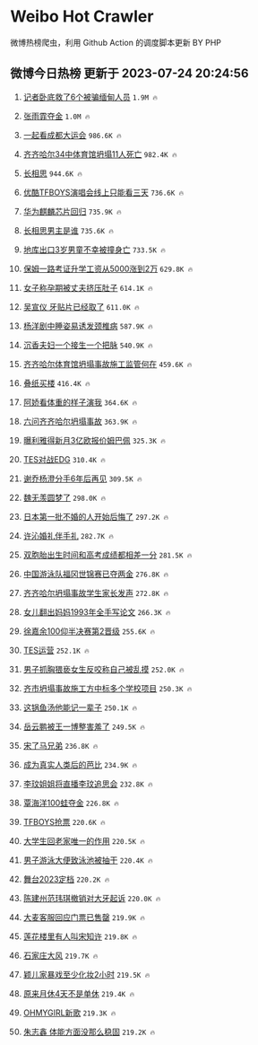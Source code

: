 # Weibo Hot Crawler 



微博热榜爬虫，利用 Github Action 的调度脚本更新 BY PHP 


## 微博今日热榜 更新于 2023-07-24 20:24:56 
1. [记者卧底救了6个被骗缅甸人员](https://s.weibo.com/weibo?q=%E8%AE%B0%E8%80%85%E5%8D%A7%E5%BA%95%E6%95%91%E4%BA%866%E4%B8%AA%E8%A2%AB%E9%AA%97%E7%BC%85%E7%94%B8%E4%BA%BA%E5%91%98&t=31&band_rank=1&Refer=top) `1.9M 🔥` 

1. [张雨霏夺金](https://s.weibo.com/weibo?q=%23%E5%BC%A0%E9%9B%A8%E9%9C%8F%E5%A4%BA%E9%87%91%23&t=31&band_rank=2&Refer=top) `1.0M 🔥` 

1. [一起看成都大运会](https://s.weibo.com/weibo?q=%23%E4%B8%80%E8%B5%B7%E7%9C%8B%E6%88%90%E9%83%BD%E5%A4%A7%E8%BF%90%E4%BC%9A%23&t=31&band_rank=3&Refer=top) `986.6K 🔥` 

1. [齐齐哈尔34中体育馆坍塌11人死亡](https://s.weibo.com/weibo?q=%23%E9%BD%90%E9%BD%90%E5%93%88%E5%B0%9434%E4%B8%AD%E4%BD%93%E8%82%B2%E9%A6%86%E5%9D%8D%E5%A1%8C11%E4%BA%BA%E6%AD%BB%E4%BA%A1%23&t=31&band_rank=4&Refer=top) `982.4K 🔥` 

1. [长相思](https://s.weibo.com/weibo?q=%E9%95%BF%E7%9B%B8%E6%80%9D&t=31&band_rank=5&Refer=top) `944.6K 🔥` 

1. [优酷TFBOYS演唱会线上只能看三天](https://s.weibo.com/weibo?q=%23%E4%BC%98%E9%85%B7TFBOYS%E6%BC%94%E5%94%B1%E4%BC%9A%E7%BA%BF%E4%B8%8A%E5%8F%AA%E8%83%BD%E7%9C%8B%E4%B8%89%E5%A4%A9%23&t=31&band_rank=6&Refer=top) `736.6K 🔥` 

1. [华为麒麟芯片回归](https://s.weibo.com/weibo?q=%23%E5%8D%8E%E4%B8%BA%E9%BA%92%E9%BA%9F%E8%8A%AF%E7%89%87%E5%9B%9E%E5%BD%92%23&t=31&band_rank=7&Refer=top) `735.9K 🔥` 

1. [长相思男主是谁](https://s.weibo.com/weibo?q=%E9%95%BF%E7%9B%B8%E6%80%9D%E7%94%B7%E4%B8%BB%E6%98%AF%E8%B0%81&t=31&band_rank=8&Refer=top) `735.6K 🔥` 

1. [地库出口3岁男童不幸被撞身亡](https://s.weibo.com/weibo?q=%23%E5%9C%B0%E5%BA%93%E5%87%BA%E5%8F%A33%E5%B2%81%E7%94%B7%E7%AB%A5%E4%B8%8D%E5%B9%B8%E8%A2%AB%E6%92%9E%E8%BA%AB%E4%BA%A1%23&t=31&band_rank=9&Refer=top) `733.5K 🔥` 

1. [保姆一路考证升学工资从5000涨到2万](https://s.weibo.com/weibo?q=%23%E4%BF%9D%E5%A7%86%E4%B8%80%E8%B7%AF%E8%80%83%E8%AF%81%E5%8D%87%E5%AD%A6%E5%B7%A5%E8%B5%84%E4%BB%8E5000%E6%B6%A8%E5%88%B02%E4%B8%87%23&t=31&band_rank=10&Refer=top) `629.8K 🔥` 

1. [女子称孕期被丈夫挤压肚子](https://s.weibo.com/weibo?q=%23%E5%A5%B3%E5%AD%90%E7%A7%B0%E5%AD%95%E6%9C%9F%E8%A2%AB%E4%B8%88%E5%A4%AB%E6%8C%A4%E5%8E%8B%E8%82%9A%E5%AD%90%23&t=31&band_rank=11&Refer=top) `614.1K 🔥` 

1. [吴宣仪 牙贴片已经取了](https://s.weibo.com/weibo?q=%E5%90%B4%E5%AE%A3%E4%BB%AA%20%E7%89%99%E8%B4%B4%E7%89%87%E5%B7%B2%E7%BB%8F%E5%8F%96%E4%BA%86&t=31&band_rank=12&Refer=top) `611.0K 🔥` 

1. [杨洋剧中睡姿易诱发颈椎病](https://s.weibo.com/weibo?q=%23%E6%9D%A8%E6%B4%8B%E5%89%A7%E4%B8%AD%E7%9D%A1%E5%A7%BF%E6%98%93%E8%AF%B1%E5%8F%91%E9%A2%88%E6%A4%8E%E7%97%85%23&t=31&band_rank=13&Refer=top) `587.9K 🔥` 

1. [沉香夫妇一个接生一个把脉](https://s.weibo.com/weibo?q=%23%E6%B2%89%E9%A6%99%E5%A4%AB%E5%A6%87%E4%B8%80%E4%B8%AA%E6%8E%A5%E7%94%9F%E4%B8%80%E4%B8%AA%E6%8A%8A%E8%84%89%23&t=31&band_rank=14&Refer=top) `540.9K 🔥` 

1. [齐齐哈尔体育馆坍塌事故施工监管何在](https://s.weibo.com/weibo?q=%23%E9%BD%90%E9%BD%90%E5%93%88%E5%B0%94%E4%BD%93%E8%82%B2%E9%A6%86%E5%9D%8D%E5%A1%8C%E4%BA%8B%E6%95%85%E6%96%BD%E5%B7%A5%E7%9B%91%E7%AE%A1%E4%BD%95%E5%9C%A8%23&t=31&band_rank=15&Refer=top) `459.6K 🔥` 

1. [叠纸买楼](https://s.weibo.com/weibo?q=%23%E5%8F%A0%E7%BA%B8%E4%B9%B0%E6%A5%BC%23&t=31&band_rank=16&Refer=top) `416.4K 🔥` 

1. [阿娇看体重的样子演我](https://s.weibo.com/weibo?q=%23%E9%98%BF%E5%A8%87%E7%9C%8B%E4%BD%93%E9%87%8D%E7%9A%84%E6%A0%B7%E5%AD%90%E6%BC%94%E6%88%91%23&t=31&band_rank=17&Refer=top) `364.6K 🔥` 

1. [六问齐齐哈尔坍塌事故](https://s.weibo.com/weibo?q=%23%E5%85%AD%E9%97%AE%E9%BD%90%E9%BD%90%E5%93%88%E5%B0%94%E5%9D%8D%E5%A1%8C%E4%BA%8B%E6%95%85%23&t=31&band_rank=18&Refer=top) `363.9K 🔥` 

1. [曝利雅得新月3亿欧报价姆巴佩](https://s.weibo.com/weibo?q=%23%E6%9B%9D%E5%88%A9%E9%9B%85%E5%BE%97%E6%96%B0%E6%9C%883%E4%BA%BF%E6%AC%A7%E6%8A%A5%E4%BB%B7%E5%A7%86%E5%B7%B4%E4%BD%A9%23&t=31&band_rank=19&Refer=top) `325.3K 🔥` 

1. [TES对战EDG](https://s.weibo.com/weibo?q=%23TES%E5%AF%B9%E6%88%98EDG%23&t=31&band_rank=20&Refer=top) `310.4K 🔥` 

1. [谢乔杨澄分手6年后再见](https://s.weibo.com/weibo?q=%23%E8%B0%A2%E4%B9%94%E6%9D%A8%E6%BE%84%E5%88%86%E6%89%8B6%E5%B9%B4%E5%90%8E%E5%86%8D%E8%A7%81%23&t=31&band_rank=21&Refer=top) `309.5K 🔥` 

1. [魏无羡圆梦了](https://s.weibo.com/weibo?q=%23%E9%AD%8F%E6%97%A0%E7%BE%A1%E5%9C%86%E6%A2%A6%E4%BA%86%23&t=31&band_rank=22&Refer=top) `298.0K 🔥` 

1. [日本第一批不婚的人开始后悔了](https://s.weibo.com/weibo?q=%23%E6%97%A5%E6%9C%AC%E7%AC%AC%E4%B8%80%E6%89%B9%E4%B8%8D%E5%A9%9A%E7%9A%84%E4%BA%BA%E5%BC%80%E5%A7%8B%E5%90%8E%E6%82%94%E4%BA%86%23&t=31&band_rank=23&Refer=top) `297.2K 🔥` 

1. [许沁婚礼伴手礼](https://s.weibo.com/weibo?q=%23%E8%AE%B8%E6%B2%81%E5%A9%9A%E7%A4%BC%E4%BC%B4%E6%89%8B%E7%A4%BC%23&t=31&band_rank=24&Refer=top) `282.7K 🔥` 

1. [双胞胎出生时间和高考成绩都相差一分](https://s.weibo.com/weibo?q=%23%E5%8F%8C%E8%83%9E%E8%83%8E%E5%87%BA%E7%94%9F%E6%97%B6%E9%97%B4%E5%92%8C%E9%AB%98%E8%80%83%E6%88%90%E7%BB%A9%E9%83%BD%E7%9B%B8%E5%B7%AE%E4%B8%80%E5%88%86%23&t=31&band_rank=25&Refer=top) `281.5K 🔥` 

1. [中国游泳队福冈世锦赛已夺两金](https://s.weibo.com/weibo?q=%23%E4%B8%AD%E5%9B%BD%E6%B8%B8%E6%B3%B3%E9%98%9F%E7%A6%8F%E5%86%88%E4%B8%96%E9%94%A6%E8%B5%9B%E5%B7%B2%E5%A4%BA%E4%B8%A4%E9%87%91%23&t=31&band_rank=26&Refer=top) `276.8K 🔥` 

1. [齐齐哈尔坍塌事故学生家长发声](https://s.weibo.com/weibo?q=%23%E9%BD%90%E9%BD%90%E5%93%88%E5%B0%94%E5%9D%8D%E5%A1%8C%E4%BA%8B%E6%95%85%E5%AD%A6%E7%94%9F%E5%AE%B6%E9%95%BF%E5%8F%91%E5%A3%B0%23&t=31&band_rank=27&Refer=top) `272.8K 🔥` 

1. [女儿翻出妈妈1993年全手写论文](https://s.weibo.com/weibo?q=%23%E5%A5%B3%E5%84%BF%E7%BF%BB%E5%87%BA%E5%A6%88%E5%A6%881993%E5%B9%B4%E5%85%A8%E6%89%8B%E5%86%99%E8%AE%BA%E6%96%87%23&t=31&band_rank=28&Refer=top) `266.3K 🔥` 

1. [徐嘉余100仰半决赛第2晋级](https://s.weibo.com/weibo?q=%23%E5%BE%90%E5%98%89%E4%BD%99100%E4%BB%B0%E5%8D%8A%E5%86%B3%E8%B5%9B%E7%AC%AC2%E6%99%8B%E7%BA%A7%23&t=31&band_rank=29&Refer=top) `255.6K 🔥` 

1. [TES运营](https://s.weibo.com/weibo?q=TES%E8%BF%90%E8%90%A5&t=31&band_rank=30&Refer=top) `252.1K 🔥` 

1. [男子抓胸猥亵女生反咬称自己被乱摸](https://s.weibo.com/weibo?q=%23%E7%94%B7%E5%AD%90%E6%8A%93%E8%83%B8%E7%8C%A5%E4%BA%B5%E5%A5%B3%E7%94%9F%E5%8F%8D%E5%92%AC%E7%A7%B0%E8%87%AA%E5%B7%B1%E8%A2%AB%E4%B9%B1%E6%91%B8%23&t=31&band_rank=31&Refer=top) `252.0K 🔥` 

1. [齐市坍塌事故施工方中标多个学校项目](https://s.weibo.com/weibo?q=%23%E9%BD%90%E5%B8%82%E5%9D%8D%E5%A1%8C%E4%BA%8B%E6%95%85%E6%96%BD%E5%B7%A5%E6%96%B9%E4%B8%AD%E6%A0%87%E5%A4%9A%E4%B8%AA%E5%AD%A6%E6%A0%A1%E9%A1%B9%E7%9B%AE%23&t=31&band_rank=32&Refer=top) `250.3K 🔥` 

1. [这锅鱼汤他能记一辈子](https://s.weibo.com/weibo?q=%23%E8%BF%99%E9%94%85%E9%B1%BC%E6%B1%A4%E4%BB%96%E8%83%BD%E8%AE%B0%E4%B8%80%E8%BE%88%E5%AD%90%23&t=31&band_rank=33&Refer=top) `250.1K 🔥` 

1. [岳云鹏被王一博整害羞了](https://s.weibo.com/weibo?q=%23%E5%B2%B3%E4%BA%91%E9%B9%8F%E8%A2%AB%E7%8E%8B%E4%B8%80%E5%8D%9A%E6%95%B4%E5%AE%B3%E7%BE%9E%E4%BA%86%23&t=31&band_rank=34&Refer=top) `249.5K 🔥` 

1. [宋了马兄弟](https://s.weibo.com/weibo?q=%E5%AE%8B%E4%BA%86%E9%A9%AC%E5%85%84%E5%BC%9F&t=31&band_rank=35&Refer=top) `236.8K 🔥` 

1. [成为真实人类后的芭比](https://s.weibo.com/weibo?q=%E6%88%90%E4%B8%BA%E7%9C%9F%E5%AE%9E%E4%BA%BA%E7%B1%BB%E5%90%8E%E7%9A%84%E8%8A%AD%E6%AF%94&t=31&band_rank=36&Refer=top) `234.9K 🔥` 

1. [李玟姐姐将直播李玟追思会](https://s.weibo.com/weibo?q=%23%E6%9D%8E%E7%8E%9F%E5%A7%90%E5%A7%90%E5%B0%86%E7%9B%B4%E6%92%AD%E6%9D%8E%E7%8E%9F%E8%BF%BD%E6%80%9D%E4%BC%9A%23&t=31&band_rank=37&Refer=top) `232.8K 🔥` 

1. [覃海洋100蛙夺金](https://s.weibo.com/weibo?q=%23%E8%A6%83%E6%B5%B7%E6%B4%8B100%E8%9B%99%E5%A4%BA%E9%87%91%23&t=31&band_rank=38&Refer=top) `226.8K 🔥` 

1. [TFBOYS抢票](https://s.weibo.com/weibo?q=TFBOYS%E6%8A%A2%E7%A5%A8&t=31&band_rank=39&Refer=top) `220.6K 🔥` 

1. [大学生回老家唯一的作用](https://s.weibo.com/weibo?q=%E5%A4%A7%E5%AD%A6%E7%94%9F%E5%9B%9E%E8%80%81%E5%AE%B6%E5%94%AF%E4%B8%80%E7%9A%84%E4%BD%9C%E7%94%A8&t=31&band_rank=40&Refer=top) `220.5K 🔥` 

1. [男子游泳大便致泳池被抽干](https://s.weibo.com/weibo?q=%23%E7%94%B7%E5%AD%90%E6%B8%B8%E6%B3%B3%E5%A4%A7%E4%BE%BF%E8%87%B4%E6%B3%B3%E6%B1%A0%E8%A2%AB%E6%8A%BD%E5%B9%B2%23&t=31&band_rank=41&Refer=top) `220.4K 🔥` 

1. [舞台2023定档](https://s.weibo.com/weibo?q=%23%E8%88%9E%E5%8F%B02023%E5%AE%9A%E6%A1%A3%23&t=31&band_rank=42&Refer=top) `220.2K 🔥` 

1. [陈建州范玮琪撤销对大牙起诉](https://s.weibo.com/weibo?q=%23%E9%99%88%E5%BB%BA%E5%B7%9E%E8%8C%83%E7%8E%AE%E7%90%AA%E6%92%A4%E9%94%80%E5%AF%B9%E5%A4%A7%E7%89%99%E8%B5%B7%E8%AF%89%23&t=31&band_rank=43&Refer=top) `220.0K 🔥` 

1. [大麦客服回应门票已售罄](https://s.weibo.com/weibo?q=%23%E5%A4%A7%E9%BA%A6%E5%AE%A2%E6%9C%8D%E5%9B%9E%E5%BA%94%E9%97%A8%E7%A5%A8%E5%B7%B2%E5%94%AE%E7%BD%84%23&t=31&band_rank=44&Refer=top) `219.9K 🔥` 

1. [莲花楼里有人叫宋知许](https://s.weibo.com/weibo?q=%23%E8%8E%B2%E8%8A%B1%E6%A5%BC%E9%87%8C%E6%9C%89%E4%BA%BA%E5%8F%AB%E5%AE%8B%E7%9F%A5%E8%AE%B8%23&t=31&band_rank=45&Refer=top) `219.8K 🔥` 

1. [石家庄大风](https://s.weibo.com/weibo?q=%E7%9F%B3%E5%AE%B6%E5%BA%84%E5%A4%A7%E9%A3%8E&t=31&band_rank=46&Refer=top) `219.7K 🔥` 

1. [颖儿家暴戏至少化妆2小时](https://s.weibo.com/weibo?q=%23%E9%A2%96%E5%84%BF%E5%AE%B6%E6%9A%B4%E6%88%8F%E8%87%B3%E5%B0%91%E5%8C%96%E5%A6%862%E5%B0%8F%E6%97%B6%23&t=31&band_rank=47&Refer=top) `219.5K 🔥` 

1. [原来月休4天不是单休](https://s.weibo.com/weibo?q=%23%E5%8E%9F%E6%9D%A5%E6%9C%88%E4%BC%914%E5%A4%A9%E4%B8%8D%E6%98%AF%E5%8D%95%E4%BC%91%23&t=31&band_rank=48&Refer=top) `219.4K 🔥` 

1. [OHMYGIRL新歌](https://s.weibo.com/weibo?q=%23OHMYGIRL%E6%96%B0%E6%AD%8C%23&t=31&band_rank=49&Refer=top) `219.3K 🔥` 

1. [朱志鑫 体能方面没那么稳固](https://s.weibo.com/weibo?q=%E6%9C%B1%E5%BF%97%E9%91%AB%20%E4%BD%93%E8%83%BD%E6%96%B9%E9%9D%A2%E6%B2%A1%E9%82%A3%E4%B9%88%E7%A8%B3%E5%9B%BA&t=31&band_rank=50&Refer=top) `219.2K 🔥` 

